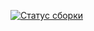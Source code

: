 [![Статус сборки](https://ci.appveyor.com/api/projects/status/9m44drp365n88xql?svg=true)](https://ci.appveyor.com/project/EugenyVinogradov/automatichomework-6-1 )